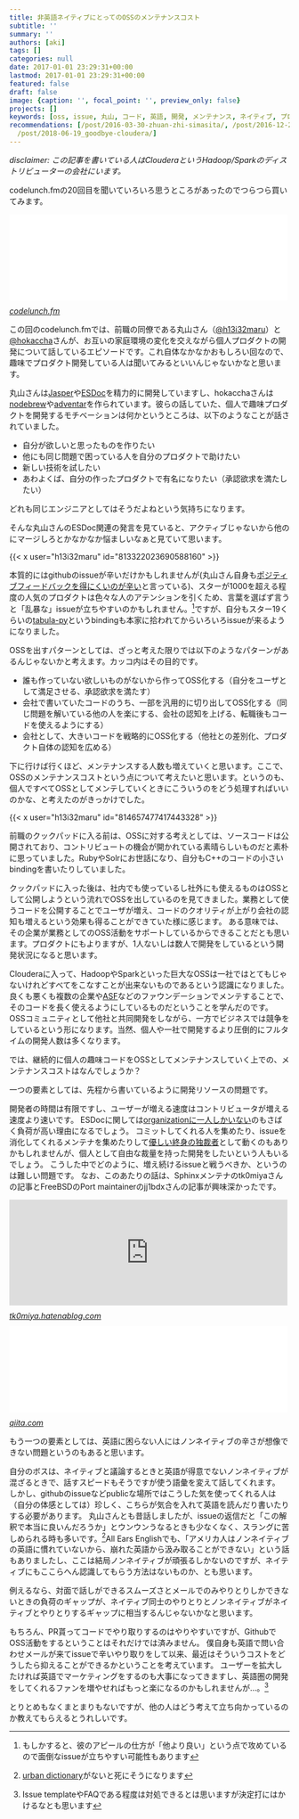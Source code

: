 ```yaml
---
title: 非英語ネイティブにとってのOSSのメンテナンスコスト
subtitle: ''
summary: ''
authors: [aki]
tags: []
categories: null
date: 2017-01-01 23:29:31+00:00
lastmod: 2017-01-01 23:29:31+00:00
featured: false
draft: false
image: {caption: '', focal_point: '', preview_only: false}
projects: []
keywords: [oss, issue, 丸山, コード, 英語, 開発, メンテナンス, ネイティブ, プロダクト, codelunch]
recommendations: [/post/2016-03-30-zhuan-zhi-simasita/, /post/2016-12-21-number-eigo-tosi-aruihazi-chi-tinoye-wu-wai-huo-dong-nosok-kefang/,
  /post/2018-06-19_goodbye-cloudera/]
---
```

_disclaimer: この記事を書いている人はClouderaというHadoop/Sparkのディストリビューターの会社にいます。_

codelunch.fmの20回目を聞いていろいろ思うところがあったのでつらつら買いてみます。

<iframe src="//hatenablog-parts.com/embed?url=http%3A%2F%2Fcodelunch.fm%2F20%2F" title="CodeLunch.fm" class="embed-card embed-webcard" scrolling="no" frameborder="0" style="display: block; width: 100%; height: 155px; max-width: 500px; margin: 10px 0px;"></iframe><cite class="hatena-citation"><a href="http://codelunch.fm/20/">codelunch.fm</a></cite>

この回のcodelunch.fmでは、前職の同僚である丸山さん（[@h13i32maru](https://twitter.com/h13i32maru)）と[@hokaccha](https://twitter.com/hokaccha)さんが、お互いの家庭環境の変化を交えながら個人プロダクトの開発について話しているエピソードです。これ自体なかなかおもしろい回なので、趣味でプロダクト開発している人は聞いてみるといいんじゃないかなと思います。

丸山さんは[Jasper](https://jasperapp.io/)や[ESDoc](https://esdoc.org/)を精力的に開発していますし、hokacchaさんは[nodebrew](https://github.com/hokaccha/nodebrew)や[adventar](http://www.adventar.org/)を作られています。彼らの話していた、個人で趣味プロダクトを開発するモチベーションは何かというところは、以下のようなことが話されていました。

- 自分が欲しいと思ったものを作りたい
- 他にも同じ問題で困っている人を自分のプロダクトで助けたい
- 新しい技術を試したい
- あわよくば、自分の作ったプロダクトで有名になりたい（承認欲求を満たしたい）

どれも同じエンジニアとしてはそうだよねという気持ちになります。

そんな丸山さんのESDoc関連の発言を見ていると、アクティブじゃないから他のにマージしろとかなかなか悩ましいなぁと見ていて思います。

{{< x user="h13i32maru" id="813322023690588160" >}}

本質的にはgithubのissueが辛いだけかもしれませんが(丸山さん自身も[ポジティブフィードバックを得にくいのが辛い](https://twitter.com/h13i32maru/status/814693960866144256)と言っている)、スターが1000を超える程度の人気のプロダクトは色々な人のアテンションを引くため、言葉を選ばず言うと「乱暴な」issueが立ちやすいのかもしれません。[^1]ですが、自分もスター19くらいの[tabula-py](https://github.com/chezou/tabula-py)というbindingも本家に拾われてからいろいろissueが来るようになりました。

OSSを出すパターンとしては、ざっと考えた限りでは以下のようなパターンがあるんじゃないかと考えます。カッコ内はその目的です。

- 誰も作っていない欲しいものがないから作ってOSS化する（自分をユーザとして満足させる、承認欲求を満たす）
- 会社で書いていたコードのうち、一部を汎用的に切り出してOSS化する（同じ問題を解いている他の人を楽にする、会社の認知を上げる、転職後もコードを使えるようにする）
- 会社として、大きいコードを戦略的にOSS化する（他社との差別化、プロダクト自体の認知を広める）

下に行けば行くほど、メンテナンスする人数も増えていくと思います。ここで、OSSのメンテナンスコストという点について考えたいと思います。というのも、個人ですべてOSSとしてメンテしていくときにこういうのをどう処理すればいいのかな、と考えたのがきっかけでした。

{{< x user="h13i32maru" id="814657477417443328" >}}

前職のクックパッドに入る前は、OSSに対する考えとしては、ソースコードは公開されており、コントリビュートの機会が開かれている素晴らしいものだと素朴に思っていました。RubyやSolrにお世話になり、自分もC++のコードの小さいbindingを書いたりしていました。

クックパッドに入った後は、社内でも使っているし社外にも使えるものはOSSとして公開しようという流れでOSSを出しているのを見てきました。業務として使うコードを公開することでユーザが増え、コードのクオリティが上がり会社の認知も増えるという効果も得ることができていた様に感じます。 ある意味では、その企業が業務としてのOSS活動をサポートしているからできることだとも思います。プロダクトにもよりますが、1人ないしは数人で開発をしているという開発状況になると思います。

Clouderaに入って、HadoopやSparkといった巨大なOSSは一社ではとてもじゃないけれどすべてをこなすことが出来ないものであるという認識になりました。 良くも悪くも複数の企業や[ASF](https://www.apache.org/)などのファウンデーションでメンテすることで、そのコードを長く使えるようにしているものだということを学んだのです。 OSSコミュニティとして他社と共同開発をしながら、一方でビジネスでは競争をしているという形になります。当然、個人や一社で開発するより圧倒的にフルタイムの開発人数は多くなります。

では、継続的に個人の趣味コードをOSSとしてメンテナンスしていく上での、メンテナンスコストはなんでしょうか？

一つの要素としては、先程から書いているように開発リソースの問題です。

開発者の時間は有限ですし、ユーザーが増える速度はコントリビュータが増える速度より速いです。 ESDocに関しては[organizationに一人しかいない](https://github.com/orgs/esdoc/people)のもさばく負荷が高い理由になるでしょう。 コミットしてくれる人を集めたり、issueを消化してくれるメンテナを集めたりして[優しい終身の独裁者](https://ja.wikipedia.org/wiki/%E5%84%AA%E3%81%97%E3%81%84%E7%B5%82%E8%BA%AB%E3%81%AE%E7%8B%AC%E8%A3%81%E8%80%85)として動くのもありかもしれませんが、個人として自由な裁量を持った開発をしたいという人もいるでしょう。 こうした中でどのように、増え続けるissueと戦うべきか、というのは難しい問題です。 なお、このあたりの話は、Sphinxメンテナのtk0miyaさんの記事とFreeBSDのPort maintainerのjj1bdxさんの記事が興味深かったです。

<iframe src="https://tk0miya.hatenablog.com/embed/2016/12/25/224306" title="Sphinx のメンテナになって一年が経過した話 - Hack like a rolling stone" class="embed-card embed-blogcard" scrolling="no" frameborder="0" style="display: block; width: 100%; height: 190px; max-width: 500px; margin: 10px 0px;"></iframe><cite class="hatena-citation"><a href="https://tk0miya.hatenablog.com/entry/2016/12/25/224306">tk0miya.hatenablog.com</a></cite>

<iframe src="//hatenablog-parts.com/embed?url=http%3A%2F%2Fqiita.com%2Fjj1bdx%2Fitems%2Fa9cd77807e0d689fb4b6" title="ほころびていくコミュニティとなかなかできない世代交代、そしてさよならアドベントカレンダー - Qiita" class="embed-card embed-webcard" scrolling="no" frameborder="0" style="display: block; width: 100%; height: 155px; max-width: 500px; margin: 10px 0px;"></iframe><cite class="hatena-citation"><a href="http://qiita.com/jj1bdx/items/a9cd77807e0d689fb4b6">qiita.com</a></cite>

もう一つの要素としては、英語に困らない人にはノンネイティブの辛さが想像できない問題というのもあると思います。

自分のボスは、ネイティブと議論するときと英語が得意でないノンネイティブが混ざるときで、話すスピードもそうですが使う語彙を変えて話してくれます。 しかし、githubのissueなどpublicな場所ではこうした気を使ってくれる人は（自分の体感としては）珍しく、こちらが気合を入れて英語を読んだり書いたりする必要があります。 丸山さんとも昔話しましたが、issueの返信だと「この解釈で本当に良いんだろうか」とウンウンうなるときも少なくなく、スラングに苦しめられる時も多いです。[^2]All Ears Englishでも、「アメリカ人はノンネイティブの英語に慣れていないから、崩れた英語から汲み取ることができない」という話もありましたし、ここは結局ノンネイティブが頑張るしかないのですが、ネイティブにもここらへん認識してもらう方法はないものか、とも思います。

例えるなら、対面で話しができるスムーズさとメールでのみやりとりしかできないときの負荷のギャップが、ネイティブ同士のやりとりとノンネイティブがネイティブとやりとりするギャップに相当するんじゃないかなと思います。

もちろん、PR貰ってコードでやり取りするのはやりやすいですが、GithubでOSS活動をするということはそれだけでは済みません。 僕自身も英語で問い合わせメールが来てissueで辛いやり取りをして以来、最近はそういうコストをどうしたら抑えることができるかということを考えています。 ユーザーを拡大したければ英語でマーケティングをするのも大事になってきますし、英語圏の開発をしてくれるファンを増やせればもっと楽になるのかもしれませんが...。[^3]

とりとめもなくまとまりもないですが、他の人はどう考えて立ち向かっているのか教えてもらえるとうれしいです。

[^1]: もしかすると、彼のアピールの仕方が「他より良い」という点で攻めているので面倒なissueが立ちやすい可能性もあります

[^2]: [urban dictionary](http://www.urbandictionary.com/)がないと死にそうになります

[^3]: Issue templateやFAQである程度は対処できるとは思いますが決定打にはかけるなとも思います
